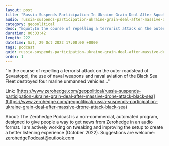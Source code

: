 ```yaml
---
layout: post
title: "Russia Suspends Participation In Ukraine Grain Deal After &quot;Massive&quot; Drone Attack On Black Sea Fleet "
audio: russia-suspends-participation-ukraine-grain-deal-after-massive-drone-attack-black-sea-0
category: geopolitical
desc: "&quot;In the course of repelling a terrorist attack on the outer roadstead of Sevastopol, the use of naval weapons and naval aviation of the Black Sea Fleet destroyed four marine unmanned vehicles...&quot;    "
duration: 00:03:42
length: 222
datetime: Sat, 29 Oct 2022 17:00:00 +0000
tags: podcast
guid: russia-suspends-participation-ukraine-grain-deal-after-massive-drone-attack-black-sea-0
order: 1
---
```

&quot;In the course of repelling a terrorist attack on the outer roadstead of Sevastopol, the use of naval weapons and naval aviation of the Black Sea Fleet destroyed four marine unmanned vehicles...&quot;    

Link: [https://www.zerohedge.com/geopolitical/russia-suspends-participation-ukraine-grain-deal-after-massive-drone-attack-black-sea](https://www.zerohedge.com/geopolitical/russia-suspends-participation-ukraine-grain-deal-after-massive-drone-attack-black-sea)

About: The Zerohedge Podcast is a non-commercial, automated program, designed to give people a way to get news from Zerohedge in an audio format.  I am actively working on tweaking and improving the setup to create a better listening experience (October 2022).  Suggestions are welcome: [zerohedgePodcast@outlook.com](mailto:zerohedgePodcast@outlook.com)